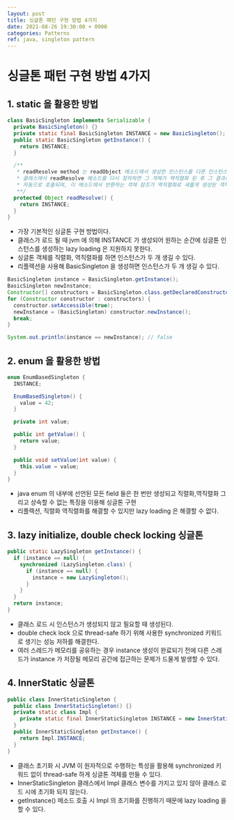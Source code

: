 ```yaml
---
layout: post
title: 싱글톤 패턴 구현 방법 4가지
date: 2021-08-26 19:30:00 + 0900
categories: Patterns
ref: java, singleton pattern
---
```


# 싱글톤 패턴 구현 방법 4가지

## 1. static 을 활용한 방법

```java
class BasicSingleton implements Serializable {
  private BasicSingleton() {}
  private static final BasicSingleton INSTANCE = new BasicSingleton();
  public static BasicSingleton getInstance() {
    return INSTANCE;
  }

  /**
   * readResolve method 는 readObject 메소드에서 생성한 인스턴스를 다른 인스턴스로 바꿔준다. 만일 역직렬화 되는 객체의
   * 클래스에서 readResolve 메소드를 다시 정의하면 그 객체가 역직렬화 된 후 그 결과로 새롭게 생성된 객체에 대해 이 메소드가
   * 자동으로 호출되며, 이 메소드에서 반환하는 객체 참조가 역직렬화로 새롭게 생성된 객체 대신 반환된다.
   **/
  protected Object readResolve() {
    return INSTANCE;
  }
}
```

- 가장 기본적인 싱글톤 구현 방법이다.   
- 클래스가 로드 될 때 jvm 에 의해 INSTANCE 가 생성되어 원하는 순간에 싱글톤 인스턴스를 생성하는 lazy loading 은 지원하지 못한다.   
- 싱글톤 객체를 직렬화, 역직렬화를 하면 인스턴스가 두 개 생길 수 있다.
- 리플렉션을 사용해 BasicSingleton 을 생성하면 인스턴스가 두 개 생길 수 있다.

```java
BasicSingleton instance = BasicSingleton.getInstance();
BasicSingleton newInstance;
Constructor[] constructors = BasicSingleton.class.getDeclaredConstructors();
for (Constructor constructor : constructors) {
  constructor.setAccessible(true);
  newInstance = (BasicSingleton) constructor.newInstance();
  break;
}

System.out.println(instance == newInstance); // false
```


## 2. enum 을 활용한 방법

```java
enum EnumBasedSingleton {
  INSTANCE;

  EnumBasedSingleton() {
    value = 42;
  }

  private int value;

  public int getValue() {
    return value;
  }

  public void setValue(int value) {
    this.value = value;
  }
}
```

- java enum 의 내부에 선언된 모든 field 들은 한 번만 생성되고 직렬화,역직렬화 그리고 상속할 수 없는 특징을 이용해 싱글톤 구현
- 리플렉션, 직렬화 역직렬화를 해결할 수 있지만 lazy loading 은 해결할 수 없다.

## 3. lazy initialize, double check locking 싱글톤

```java
public static LazySingleton getInstance() {
  if (instance == null) {
    synchronized (LazySingleton.class) {
      if (instance == null) {
        instance = new LazySingleton();
      }
    }
  }
  return instance;
}
```

- 클래스 로드 시 인스턴스가 생성되지 않고 필요할 때 생성된다.
- double check lock 으로 thread-safe 하기 위해 사용한 synchronized 키워드로 생기는 성능 저하를 해결한다.
- 여러 스레드가 메모리를 공유하는 경우 instance 생성이 완료되기 전에 다른 스레드가 instance 가 저장될 메모리 공간에 접근하는 문제가 드물게 발생할 수 있다.

## 4. InnerStatic 싱글톤

```java
public class InnerStaticSingleton {
  public class InnerStaticSingleton() {}
  private static class Impl {
    private static final InnerStaticSingleton INSTANCE = new InnerStaticSingleton();
  }
  public InnerStaticSingleton getInstance() {
    return Impl.INSTANCE;
  }
}
```

- 클래스 초기화 시 JVM 이 원자적으로 수행하는 특성을 활용해  synchronized 키워드 없이 thread-safe 하게 싱글톤 객체를 만들 수 있다.
- InnerStaticSingleton 클래스에서 Impl 클래스 변수를 가지고 있지 않아 클래스 로드 시에 초기화 되지 않는다.
- getInstance() 메소드 호출 시 Impl 의 초기화를 진행하기 때문에 lazy loading 을 할 수 있다.